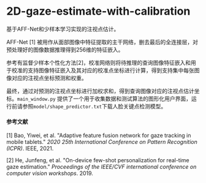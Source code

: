 # 2D-gaze-estimate-with-calibration


基于AFF-Net和少样本学习实现的注视点估计。

AFF-Net [1] 被用作从面部图像中特征提取的主干网络，删去最后的全连接层，对预处理好的图像数据推理得到256维的特征嵌入。

参考有监督少样本个性化方法[2]，校准网络则将待推理的查询图像特征嵌入和用于校准的支持图像特征嵌入及其对应的校准点坐标进行计算，得到支持集中每张图像对应的注视点坐标预测和权重。

最终，通过对预测的注视点坐标进行加权求和，得到查询图像对应的注视点估计坐标。`main_window.py` 提供了一个用于收集数据和测试算法的图形化用户界面，运行前请参照`model/shape_predictor.txt`下载人脸关键点检测模型。

#### 参考文献

[1] Bao, Yiwei, et al. "Adaptive feature fusion network for gaze tracking in mobile tablets." *2020 25th International Conference on Pattern Recognition (ICPR)*. IEEE, 2021.

[2] He, Junfeng, et al. "On-device few-shot personalization for real-time gaze estimation." *Proceedings of the IEEE/CVF international conference on computer vision workshops*. 2019.
